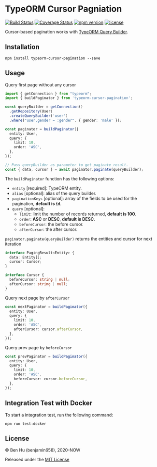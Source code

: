 # TypeORM Cursor Pagniation

[![Build Status](https://travis-ci.com/benjamin658/typeorm-cursor-pagination.svg?branch=master)](https://travis-ci.com/benjamin658/typeorm-cursor-pagination)
[![Coverage Status](https://coveralls.io/repos/github/benjamin658/typeorm-cursor-pagination/badge.svg?branch=master)](https://coveralls.io/github/benjamin658/typeorm-cursor-pagination?branch=master)
[![npm version](https://badge.fury.io/js/typeorm-cursor-pagination.svg)](https://badge.fury.io/js/typeorm-cursor-pagination)
[![license](https://img.shields.io/github/license/benjamin658/typeorm-cursor-pagination)](https://github.com/benjamin658/typeorm-cursor-pagination/blob/master/License)

Cursor-based pagination works with [TypeORM Query Builder](https://typeorm.io/#/select-query-builder).

## Installation

`npm install typeorm-cursor-pagination --save`

## Usage

Query first page without any cursor

```typescript
import { getConnection } from "typeorm";
import { buildPaginator } from 'typeorm-cursor-pagination';

const queryBuilder = getConnection()
  .getRepository(User)
  .createQueryBuilder('user')
  .where("user.gender = :gender", { gender: 'male' });

const paginator = buildPaginator({
  entity: User,
  query: {
    limit: 10,
    order: 'ASC',
  },
});

// Pass queryBuilder as parameter to get paginate result.
const { data, cursor } = await paginator.paginate(queryBuilder);
```

The `buildPaginator` function has the following options:

* `entity` [required]: TypeORM entity.
* `alias` [optional]: alias of the query builder.
* `paginationKeys` [optional]: array of the fields to be used for the pagination, **default is `id`**.
* `query` [optional]:
  * `limit`: limit the number of records returned, **default is 100**.
  * `order`: **ASC** or **DESC**, **default is DESC**.
  * `beforeCursor`: the before cursor.
  * `afterCursor`: the after cursor.

`paginator.paginate(queryBuilder)` returns the entities and cursor for next iteration

```typescript
interface PagingResult<Entity> {
  data: Entity[];
  cursor: Cursor;
}

interface Cursor {
  beforeCursor: string | null;
  afterCursor: string | null;
}
```

Query next page by `afterCursor`

```typescript
const nextPaginator = buildPaginator({
  entity: User,
  query: {
    limit: 10,
    order: 'ASC',
    afterCursor: cursor.afterCursor,
  },
});
```

Query prev page by `beforeCursor`

```typescript
const prevPaginator = buildPaginator({
  entity: User,
  query: {
    limit: 10,
    order: 'ASC',
    beforeCursor: cursor.beforeCursor,
  },
});
```

## Integration Test with Docker

To start a integration test, run the following command:  

`npm run test:docker`

## License

© Ben Hu (benjamin658), 2020-NOW

Released under the [MIT License](https://github.com/benjamin658/typeorm-cursor-pagination/blob/master/License)
